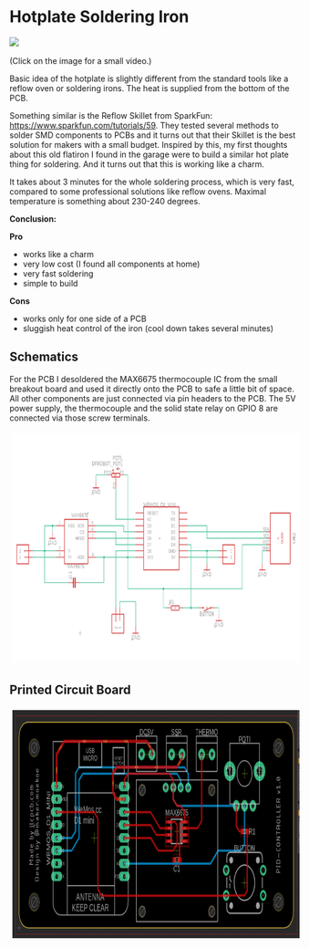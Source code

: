 # Hotplate Soldering Iron

<a href="https://www.instagram.com/p/BvreSTkI6Vh/?utm_source=ig_web_copy_link"><img src="docs/setup.png" width="500px"></a>

(Click on the image for a small video.)

Basic idea of the hotplate is slightly different from the standard tools like a reflow oven or soldering irons. The heat is supplied from the bottom of the PCB.

Something similar is the Reflow Skillet from SparkFun: https://www.sparkfun.com/tutorials/59. They tested several methods to solder SMD components to PCBs and it turns out that their Skillet is the best solution for makers with a small budget. Inspired by this, my first thoughts about this old flatiron I found in the garage were to build a similar hot plate thing for soldering. And it turns out that this is working like a charm.

It takes about 3 minutes for the whole soldering process, which is very fast, compared to some professional solutions like reflow ovens. Maximal temperature is something about 230-240 degrees.

__Conclusion:__

__Pro__
- works like a charm
- very low cost (I found all components at home)
- very fast soldering
- simple to build

__Cons__
- works only for one side of a PCB
- sluggish heat control of the iron (cool down takes several minutes)


## Schematics

For the PCB I desoldered the MAX6675 thermocouple IC from the small breakout board and used it directly onto the PCB to safe a little bit of space. All other components are just connected via pin headers to the PCB. The 5V power supply, the thermocouple and the solid state relay on GPIO 8 are connected via those screw terminals.

<div>
<img src="docs/schematics.png" height="400px" style="margin:5px">
</div>


## Printed Circuit Board

<div>
<img src="docs/pcb_eagle.png" height="400px" style="margin:5px">
</div>
